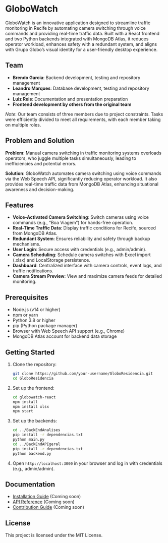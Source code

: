 # GloboWatch

GloboWatch is an innovative application designed to streamline traffic monitoring in Recife by automating camera switching through voice commands and providing real-time traffic data. Built with a React frontend and two Python backends integrated with MongoDB Atlas, it reduces operator workload, enhances safety with a redundant system, and aligns with Grupo Globo’s visual identity for a user-friendly desktop experience.

## Team
- **Brendo Garcia**: Backend development, testing and repository management
- **Leandro Marques**: Database development, testing and repository management
- **Luiz Reis**: Documentation and presentation preparation
- **Frontend development by others from the original team**

*Note*: Our team consists of three members due to project constraints. Tasks were efficiently divided to meet all requirements, with each member taking on multiple roles.

## Problem and Solution
**Problem**: Manual camera switching in traffic monitoring systems overloads operators, who juggle multiple tasks simultaneously, leading to inefficiencies and potential errors.

**Solution**: GloboWatch automates camera switching using voice commands via the Web Speech API, significantly reducing operator workload. It also provides real-time traffic data from MongoDB Atlas, enhancing situational awareness and decision-making.

## Features
- **Voice-Activated Camera Switching**: Switch cameras using voice commands (e.g., “Boa Viagem”) for hands-free operation.
- **Real-Time Traffic Data**: Display traffic conditions for Recife, sourced from MongoDB Atlas.
- **Redundant System**: Ensures reliability and safety through backup mechanisms.
- **User Login**: Secure access with credentials (e.g., admin/admin).
- **Camera Scheduling**: Schedule camera switches with Excel import (.xlsx) and LocalStorage persistence.
- **Dashboard**: Centralized interface with camera controls, event logs, and traffic notifications.
- **Camera Stream Preview**: View and maximize camera feeds for detailed monitoring.

## Prerequisites
- Node.js (v14 or higher)
- npm or yarn
- Python 3.8 or higher
- pip (Python package manager)
- Browser with Web Speech API support (e.g., Chrome)
- MongoDB Atlas account for backend data storage

## Getting Started
1. Clone the repository:
   ```bash
   git clone https://github.com/your-username/GloboResidencia.git
   cd GloboResidencia
   ```
2. Set up the frontend:
   ```bash
   cd globowatch-react
   npm install
   npm install xlsx
   npm start
   ```
3. Set up the backends:
   ```bash
   cd ../BackEndAnalises
   pip install -r dependencias.txt
   python main.py
   cd ../BackEndAPIgeral
   pip install -r dependencias.txt
   python backend.py
   ```
4. Open `http://localhost:3000` in your browser and log in with credentials (e.g., admin/admin).

## Documentation
- [Installation Guide](./docs/installation.md) (Coming soon)
- [API Reference](./docs/api-reference.md) (Coming soon)
- [Contribution Guide](./docs/contributing.md) (Coming soon)

## License
This project is licensed under the MIT License.
